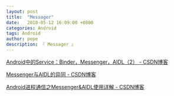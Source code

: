 ```yaml
---
layout: post
title:  "Messager"
date:   2018-05-12 16:09:00 +0800
categories: Android
tags: Android
author: pepe
description: 『 Messager 』
---
```


[Android中的Service：Binder，Messenger，AIDL（2） - CSDN博客](https://blog.csdn.net/luoyanglizi/article/details/51594016) 

[Messenger与AIDL的异同 - CSDN博客](https://blog.csdn.net/jiwangkailai02/article/details/48098087) 

[Android进程通信之Messenger&AIDL使用详解 - CSDN博客](https://blog.csdn.net/djwmzyl/article/details/53991819) 





